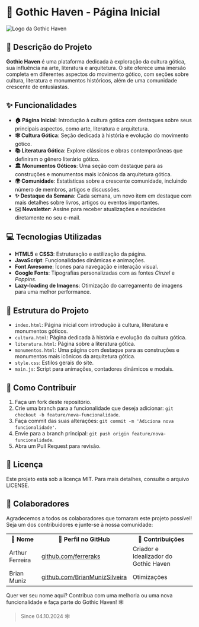 # 🏰 Gothic Haven - Página Inicial

![Logo da Gothic Haven](https://i.imgur.com/e7OkWa3.png)

## 📖 Descrição do Projeto

**Gothic Haven** é uma plataforma dedicada à exploração da cultura gótica, sua influência na arte, literatura e arquitetura. O site oferece uma imersão completa em diferentes aspectos do movimento gótico, com seções sobre cultura, literatura e monumentos históricos, além de uma comunidade crescente de entusiastas.

## ✨ Funcionalidades

- **🏠 Página Inicial**: Introdução à cultura gótica com destaques sobre seus principais aspectos, como arte, literatura e arquitetura.
- **🕸️ Cultura Gótica**: Seção dedicada à história e evolução do movimento gótico.
- **📚 Literatura Gótica**: Explore clássicos e obras contemporâneas que definiram o gênero literário gótico.
- **🏛️ Monumentos Góticos**: Uma seção com destaque para as construções e monumentos mais icônicos da arquitetura gótica.
- **🌍 Comunidade**: Estatísticas sobre a crescente comunidade, incluindo número de membros, artigos e discussões. 
- **✨ Destaque da Semana**: Cada semana, um novo item em destaque com mais detalhes sobre livros, artigos ou eventos importantes.
- **✉️ Newsletter**: Assine para receber atualizações e novidades diretamente no seu e-mail.

## 💻 Tecnologias Utilizadas

- **HTML5** e **CSS3**: Estruturação e estilização da página.
- **JavaScript**: Funcionalidades dinâmicas e animações.
- **Font Awesome**: Ícones para navegação e interação visual.
- **Google Fonts**: Tipografias personalizadas com as fontes _Cinzel_ e _Poppins_.
- **Lazy-loading de Imagens**: Otimização do carregamento de imagens para uma melhor performance.

## 📂 Estrutura do Projeto

- `index.html`: Página inicial com introdução à cultura, literatura e monumentos góticos.
- `cultura.html`: Página dedicada à história e evolução da cultura gótica.
- `literatura.html`: Página sobre a literatura gótica.
- `monumentos.html`: Uma página com destaque para as construções e monumentos mais icônicos da arquitetura gótica.
- `style.css`: Estilos gerais do site.
- `main.js`: Script para animações, contadores dinâmicos e modais.

## 🚀 Como Contribuir

1. Faça um fork deste repositório.
2. Crie uma branch para a funcionalidade que deseja adicionar: `git checkout -b feature/nova-funcionalidade`.
3. Faça commit das suas alterações: `git commit -m 'Adiciona nova funcionalidade'`.
4. Envie para a branch principal: `git push origin feature/nova-funcionalidade`.
5. Abra um Pull Request para revisão.

## 📜 Licença

Este projeto está sob a licença MIT. Para mais detalhes, consulte o arquivo LICENSE.

## 👥 Colaboradores

Agradecemos a todos os colaboradores que tornaram este projeto possível! Seja um dos contribuidores e junte-se à nossa comunidade:

<table>
  <tr>
    <th>🤝 Nome</th>
    <th>🔗 Perfil no GitHub</th>
    <th>💼 Contribuições</th>
  </tr>
  <tr>
    <td>Arthur Ferreira</td>
    <td><a href="https://github.com/ferreraks">github.com/ferreraks</a></td>
    <td>Criador e Idealizador do Gothic Haven</td>
  </tr>
  <tr>
    <td>Brian Muniz</td>
    <td><a href="https://github.com/BrianMunizSilveira">github.com/BrianMunizSilveira</a></td>
    <td>Otimizações</td>
  </tr>
</table>

Quer ver seu nome aqui? Contribua com uma melhoria ou uma nova funcionalidade e faça parte do Gothic Haven! 🕸️

> Since 04.10.2024 🕸️
